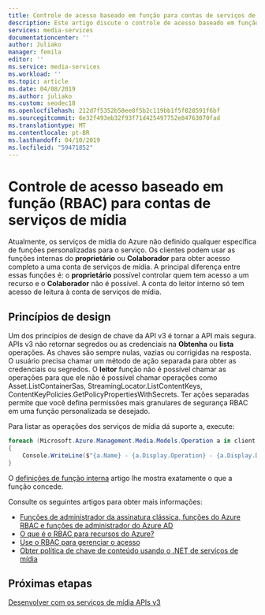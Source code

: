 ```yaml
---
title: Controle de acesso baseado em função para contas de serviços de mídia - Azure | Microsoft Docs
description: Este artigo discute o controle de acesso baseado em função (RBAC) para contas de serviços de mídia do Azure.
services: media-services
documentationcenter: ''
author: Juliako
manager: femila
editor: ''
ms.service: media-services
ms.workload: ''
ms.topic: article
ms.date: 04/08/2019
ms.author: juliako
ms.custom: seodec18
ms.openlocfilehash: 212d7f5352b58ee8f5b2c119bb1f5f828591f6bf
ms.sourcegitcommit: 6e32f493eb32f93f71d425497752e84763070fad
ms.translationtype: MT
ms.contentlocale: pt-BR
ms.lasthandoff: 04/10/2019
ms.locfileid: "59471852"
---
```

# <a name="role-based-access-control-rbac-for-media-services-accounts"></a>Controle de acesso baseado em função (RBAC) para contas de serviços de mídia

Atualmente, os serviços de mídia do Azure não definido qualquer específica de funções personalizadas para o serviço. Os clientes podem usar as funções internas do **proprietário** ou **Colaborador** para obter acesso completo a uma conta de serviços de mídia. A principal diferença entre essas funções é: o **proprietário** possível controlar quem tem acesso a um recurso e o **Colaborador** não é possível. A conta do leitor interno só tem acesso de leitura à conta de serviços de mídia. 

## <a name="design-principles"></a>Princípios de design

Um dos princípios de design de chave da API v3 é tornar a API mais segura. APIs v3 não retornar segredos ou as credenciais na **Obtenha** ou **lista** operações. As chaves são sempre nulas, vazias ou corrigidas na resposta. O usuário precisa chamar um método de ação separada para obter as credenciais ou segredos. O **leitor** função não é possível chamar as operações para que ele não é possível chamar operações como Asset.ListContainerSas, StreamingLocator.ListContentKeys, ContentKeyPolicies.GetPolicyPropertiesWithSecrets. Ter ações separadas permite que você defina permissões mais granulares de segurança RBAC em uma função personalizada se desejado.

Para listar as operações dos serviços de mídia dá suporte a, execute:

```csharp
foreach (Microsoft.Azure.Management.Media.Models.Operation a in client.Operations.List())
{
    Console.WriteLine($"{a.Name} - {a.Display.Operation} - {a.Display.Description}");
}
```

O [definições de função interna](https://docs.microsoft.com/azure/role-based-access-control/built-in-roles) artigo lhe mostra exatamente o que a função concede. 

Consulte os seguintes artigos para obter mais informações:

- [Funções de administrador da assinatura clássica, funções do Azure RBAC e funções de administrador do Azure AD](https://docs.microsoft.com/azure/role-based-access-control/rbac-and-directory-admin-roles)
- [O que é o RBAC para recursos do Azure?](https://docs.microsoft.com/azure/role-based-access-control/overview)
- [Use o RBAC para gerenciar o acesso](https://docs.microsoft.com/azure/role-based-access-control/role-assignments-rest)
- [Obter política de chave de conteúdo usando o .NET de serviços de mídia](get-content-key-policy-dotnet-howto.md)

## <a name="next-steps"></a>Próximas etapas

[Desenvolver com os serviços de mídia APIs v3](media-services-apis-overview.md)

